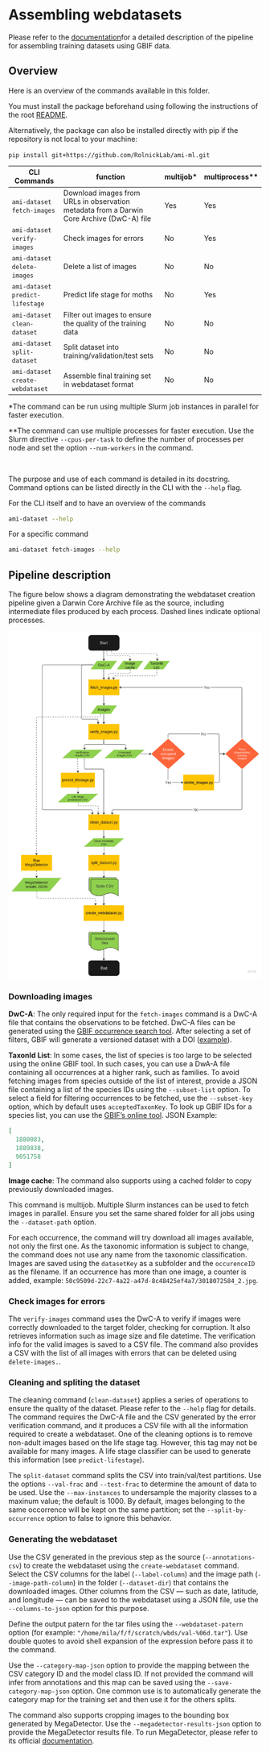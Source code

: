 # Assembling webdatasets

Please refer to
the [documentation](https://docs.google.com/document/d/1JMbU7exXyaJicldYBgMszY6hgy1J22dCki-TOEgYE0o/edit?usp=sharing)for
a detailed description of the pipeline for assembling training datasets
using GBIF data.

## Overview

Here is an overview of the commands available in this folder.

You must install the package beforehand using following the instructions of the
root [README](../../README.md#setup).

Alternatively, the package can also be installed directly with pip if the repository is
not local to your machine:

`pip install git+https://github.com/RolnickLab/ami-ml.git`

| CLI Commands                    | function                                                                                  | multijob* | multiprocess** |
|---------------------------------|-------------------------------------------------------------------------------------------|-----------|----------------|
| `ami-dataset fetch-images`      | Download images from URLs in observation metadata from a Darwin Core Archive (DwC-A) file | Yes       | Yes            |
| `ami-dataset verify-images`     | Check images for errors                                                                   | No        | Yes            |
| `ami-dataset delete-images`     | Delete a list of images                                                                   | No        | No             |
| `ami-dataset predict-lifestage` | Predict life stage for moths                                                              | No        | Yes            |
| `ami-dataset clean-dataset`     | Filter out images to ensure the quality of the training data                              | No        | No             |
| `ami-dataset split-dataset`     | Split dataset into training/validation/test sets                                          | No        | No             |
| `ami-dataset create-webdataset` | Assemble final training set in webdataset format                                          | No        | No             |

*The command can be run using multiple Slurm job instances in parallel for faster execution.

**The command can use multiple processes for faster execution. Use the Slurm directive `--cpus-per-task` to define the
number of processes per node and set the option `--num-workers` in the command.

<br/>

The purpose and use of each command is detailed in its docstring. Command options can be listed
directly in the CLI with the `--help` flag.

For the CLI itself and to have an overview of the commands

```bash
ami-dataset --help
```

For a specific command

```bash
ami-dataset fetch-images --help
```

## Pipeline description

The figure below shows a diagram demonstrating the webdataset creation pipeline given a Darwin Core Archive file as the
source, including intermediate files produced by each process. Dashed lines indicate optional processes.

<img src='../../assets/webdataset_preparation_pipeline.jpg'>

### Downloading images

**DwC-A**: The only required input for the `fetch-images` command is a DwC-A file that contains the observations to
be fetched. DwC-A files can be generated using
the [GBIF occurrence search tool](https://www.gbif.org/occurrence/search). After selecting a set of filters, GBIF will
generate a versioned dataset with a DOI ([example](https://www.gbif.org/occurrence/download/0004611-230828120925497)).

**TaxonId List**: In some cases, the list of species is too large to be selected using the online GBIF tool. In such
cases, you can use a DwA-A file containing all occurrences at a higher rank, such as families. To avoid fetching images
from species outside of the list of interest, provide a JSON file containing a list of the species IDs using
the `--subset-list` option. To select a field for filtering occurrences to be fetched, use the `--subset-key` option,
which by default uses `acceptedTaxonKey`. To look up GBIF IDs for a species list, you can use
the [GBIF’s online tool](https://www.gbif.org/tools/species-lookup). JSON Example:

```json
[
  1880083,
  1889838,
  9051758
]
```

**Image cache**: The command also supports using a cached folder to copy previously downloaded images.

This command is multijob. Multiple Slurm instances can be used to fetch images in parallel. Ensure you set the same
shared folder for all jobs using the `--dataset-path` option.

For each occurrence, the command will try download all images available, not only the first one. As the taxonomic
information is subject to change, the command does not use any name from the taxonomic classification. Images are saved
using the `datasetKey` as a subfolder and the `occurenceID` as the filename. If an occurrence has more than one image, a
counter is added, example: `50c9509d-22c7-4a22-a47d-8c48425ef4a7/3018072584_2.jpg`.

### Check images for errors

The `verify-images` command uses the DwC-A to verify if images were correctly downloaded to the target folder,
checking for corruption. It also retrieves information such as image size and file datetime. The verification info
for the valid images is saved to a CSV file. The command also provides a CSV with the list of all images with errors
that
can be deleted using `delete-images.`.

### Cleaning and spliting the dataset

The cleaning command (`clean-dataset`) applies a series of operations to ensure the quality of the dataset.
Please refer to the `--help` flag for details. The command requires the DwC-A file and the CSV generated by the error
verification command, and it produces a CSV file with all the information required to create a webdataset. One of the
cleaning options is to remove non-adult images based on the life stage tag. However, this tag may not be available for
many images. A life stage classifier can be used to generate this information (see `predict-lifestage`).

The `split-dataset` command splits the CSV into train/val/test partitions. Use the options `--val-frac` and
`--test-frac` to determine the amount of data to be used. Use the `--max-instances` to undersample the majority classes
to a maxinum value; the default is 1000. By default, images belonging to the same occorrence will be kept on the same
partition; set the `--split-by-occurrence` option to false to ignore this behavior.

### Generating the webdataset

Use the CSV generated in the previous step as the source (`--annotations-csv`) to create the webdataset using the
`create-webdataset` command. Select the CSV columns for the label (`--label-column`) and the image path
(`--image-path-column`) in the folder (`--dataset-dir`) that contains the downloaded images. Other columns from the
CSV — such as date, latitude, and longitude — can be saved to the webdataset using a JSON file, use the
`--columns-to-json` option for this purpose.

Define the output patern for the tar files using the `--webdataset-patern` option (for example:
`"/home/mila/f/f/scratch/wbds/val-%06d.tar"`). Use double quotes to avoid shell expansion of the expression before
pass it to the command.

Use the `--category-map-json` option to provide the mapping between the CSV category ID and the model class ID.
If not provided the command will infer from annotations and this map can be saved using the `--save-category-map-json`
option. One common use is to automatically generate the category map for the training set and then use it for the
others splits.

The command also supports cropping images to the bounding box generated by MegaDetector. Use the
`--megadetector-results-json` option to provide the MegaDetector results file. To run MegaDetector, please refer to
its official [documentation](https://github.com/microsoft/CameraTraps/blob/main/megadetector.md).
